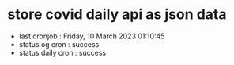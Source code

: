 # store covid daily api as json data

- last cronjob : Friday, 10 March 2023 01:10:45
- status og cron : success
- status daily cron : success
      
      